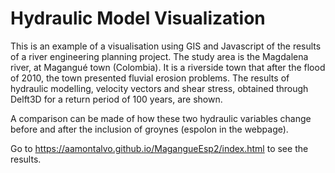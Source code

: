 # Hydraulic Model Visualization
This is an example of a visualisation using GIS and Javascript of the results of a river engineering planning project. The study area is the Magdalena river, at Magangué town (Colombia). It is a riverside town that after the flood of 2010, the town presented fluvial erosion problems. The results of hydraulic modelling, velocity vectors and shear stress, obtained through Delft3D for a return period of 100 years, are shown. 

A comparison can be made of how these two hydraulic variables change before and after the inclusion of groynes (espolon in the webpage).

Go to https://aamontalvo.github.io/MagangueEsp2/index.html to see the results.
